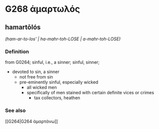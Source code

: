 # G268 ἁμαρτωλός

## hamartōlós

_(ham-ar-to-los' | ha-mahr-toh-LOSE | a-mahr-toh-LOSE)_

### Definition

from G0264; sinful, i.e., a sinner; sinful, sinner; 

- devoted to sin, a sinner
  - not free from sin
  - pre-eminently sinful, especially wicked
    - all wicked men
    - specifically of men stained with certain definite vices or crimes
      - tax collectors, heathen

### See also

[[G264|G264 ἁμαρτάνω]]
